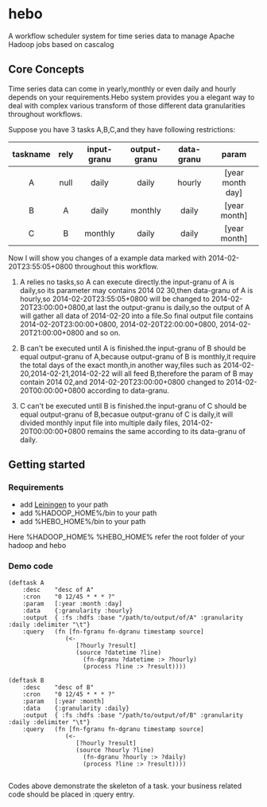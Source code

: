 hebo
====

A workflow scheduler system for time series data to manage Apache Hadoop jobs based on cascalog

## Core Concepts
Time series data can come in yearly,monthly or even daily and hourly depends on your requirements.Hebo system provides you a elegant way to deal with complex various transform of those different data granularities throughout workflows.

Suppose you have 3 tasks A,B,C,and they have following restrictions:

| taskname | rely   | input-granu | output-granu | data-granu |      param     |
|:--------:|:------:|:-----------:|:------------:|:----------:|:--------------:|
| A        | null   | daily       | daily        | hourly     |[year month day]|
| B        |   A    | daily       | monthly      | daily      |[year month]    |
| C        |   B    | monthly     | daily        | daily      |[year month]    |

 
Now I will show you changes of a example data marked with 2014-02-20T23:55:05+0800 throughout this workflow.

1. A relies no tasks,so A can execute directly.the input-granu of A is daily,so its parameter may contains 2014 02 30,then data-granu of A is hourly,so 2014-02-20T23:55:05+0800 will be changed to 2014-02-20T23:00:00+0800,at last the output-granu is daily,so the output of A will gather all data of 2014-02-20 into a file.So final output file contains 2014-02-20T23:00:00+0800, 2014-02-20T22:00:00+0800, 2014-02-20T21:00:00+0800 and so on. 

2. B can't be executed until A is finished.the input-granu of B should be equal output-granu of A,because output-granu of B is monthly,it require the total days of the exact month,in another way,files such as 2014-02-20,2014-02-21,2014-02-22 will all feed B,therefore the param of B may contain 2014 02,and 2014-02-20T23:00:00+0800 changed to 2014-02-20T00:00:00+0800 according to data-granu.

3. C can't be executed until B is finished.the input-granu of C should be equal output-granu of B,becasue output-granu of C is daily,it will divided monthly input file into multiple daily files, 2014-02-20T00:00:00+0800 remains the same according to its data-granu of daily.

## Getting started

### Requirements
  * add [Leiningen](http://leiningen.org/) to your path
  * add %HADOOP_HOME%/bin to your path
  * add %HEBO_HOME%/bin to your path

Here %HADOOP_HOME% %HEBO_HOME% refer the root folder of your hadoop and hebo   

### Demo code
```
(deftask A
    :desc    "desc of A"
    :cron    "0 12/45 * * * ?"
    :param   [:year :month :day]
    :data    {:granularity :hourly}
    :output  { :fs :hdfs :base "/path/to/output/of/A" :granularity :daily :delimiter "\t"}
    :query   (fn [fn-fgranu fn-dgranu timestamp source]
                (<- 
                   [?hourly ?result]
                   (source ?datetime ?line)
                     (fn-dgranu ?datetime :> ?hourly)
                     (process ?line :> ?result))))
```
```
(deftask B
    :desc    "desc of B"
    :cron    "0 12/45 * * * ?"
    :param   [:year :month]
    :data    {:granularity :daily}
    :output  { :fs :hdfs :base "/path/to/output/of/B" :granularity :daily :delimiter "\t"}
    :query   (fn [fn-fgranu fn-dgranu timestamp source]
                (<- 
                   [?hourly ?result]
                   (source ?hourly ?line)
                     (fn-dgranu ?hourly :> ?daily)
                     (process ?line :> ?result))))
                     
```
Codes above demonstrate the skeleton of a task. your business related code should be placed in :query entry.

